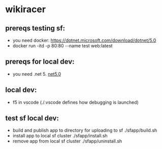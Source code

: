 # wikiracer

## prereqs testing sf:

- you need docker: https://dotnet.microsoft.com/download/dotnet/5.0
- docker run -itd -p 80:80 --name test web:latest

## prereqs for local dev:

- you need .net 5. [net5.0](https://dotnet.microsoft.com/download/dotnet/5.0)

## local dev:

- f5 in vscode (./.vscode defines how debugging is launched)

## test sf local dev:

- build and publish app to directory for uploading to sf ./sfapp/build.sh
- install app to local sf cluster ./sfapp/install.sh
- remove app from local sf cluster ./sfapp/uninstall.sh
